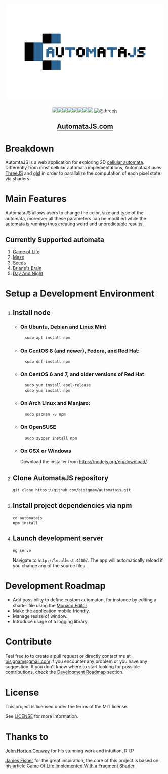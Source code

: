 <h1 align="center">
  <img src="./src/assets/automatajs.svg" width="500" alt="stacklogo" />
</h1>

<div align="center"><img width="55" src="https://raw.githubusercontent.com/gilbarbara/logos/master/logos/angular-icon.svg"/><img width="55" src="https://raw.githubusercontent.com/gilbarbara/logos/master/logos/bootstrap.svg"/><img width="55" src="https://raw.githubusercontent.com/gilbarbara/logos/master/logos/jasmine.svg"/><img width="55" src="https://raw.githubusercontent.com/gilbarbara/logos/master/logos/javascript.svg"/><img width="55" src="https://raw.githubusercontent.com/gilbarbara/logos/master/logos/karma.svg"/><img width="55" src="https://raw.githubusercontent.com/gilbarbara/logos/master/logos/prettier.svg"/><img width="55" src="https://raw.githubusercontent.com/gilbarbara/logos/master/logos/protactor.svg"/><img width="55" src="https://raw.githubusercontent.com/gilbarbara/logos/master/logos/typescript-icon.svg"/>
<img itemprop="image" src="https://avatars.githubusercontent.com/u/13802008?s=200&amp;v=4" width="55" alt="@threejs">
</div>

<h2 align="center">
  <a href="https://automatajs.com/">AutomataJS.com</a>
</h2>

# Breakdown

AutomtaJS is a web application for exploring 2D [cellular automata](https://en.wikipedia.org/wiki/Cellular_automaton).
Differently from most cellular automata implementations, AutomataJS uses [ThreeJS](https://github.com/mrdoob/three.js/) and [glsl](https://en.wikipedia.org/wiki/OpenGL_Shading_Language) in order to parallalize the computation of each pixel state via shaders.

# Main Features

AutomataJS allows users to change the color, size and type of the automata,
moreover all these parameters can be modified while the automata is running thus creating weird and unpredictable results.

## Currently Supported automata

1. [Game of Life](https://en.wikipedia.org/wiki/Conway%27s_Game_of_Life)
2. [Maze](https://www.conwaylife.com/wiki/OCA:Maze)
3. [Seeds](<https://en.wikipedia.org/wiki/Seeds_(cellular_automaton)>)
4. [Brians's Brain](https://en.wikipedia.org/wiki/Brian%27s_Brain)
5. [Day And Night](<https://en.wikipedia.org/wiki/Day_and_Night_(cellular_automaton)>)

# Setup a Development Environment

1.  ## Install node

    - ### On Ubuntu, Debian and Linux Mint
            sudo apt install npm
    - ### On CentOS 8 (and newer), Fedora, and Red Hat:

            sudo dnf install npm

    - ### On CentOS 6 and 7, and older versions of Red Hat

            sudo yum install epel-release
            sudo yum install npm

    - ### On Arch Linux and Manjaro:

            sudo pacman -S npm

    - ### On OpenSUSE

            sudo zypper install npm

    - ### On OSX or Windows

      Download the installer from https://nodejs.org/en/download/

2.  ## Clone AutomataJS repository

        git clone https://github.com/bisignam/automatajs.git

3.  ## Install project dependencies via npm

        cd automatajs
        npm install

4.  ## Launch development server

        ng serve

    Navigate to `http://localhost:4200/`. The app will automatically reload if you change any of the source files.

# Development Roadmap

- Add possibility to define custom automaton, for instance by editing a shader file using the [Monaco Editor](https://github.com/Microsoft/monaco-editor)
- Make the application mobile friendly.
- Manage resize of window.
- Introduce usage of a logging library.

# Contribute

Feel free to to create a pull request or directly contact me at bisignam@gmail.com if you encounter any problem or you have any suggestion.
If you don't know where to start looking for possible contributions, check the [Development Roadmap](##development-roadmap) section.

# License

This project is licensed under the terms of the MIT license.

See [LICENSE](LICENSE) for more information.

# Thanks to

[John Horton Conway](https://en.wikipedia.org/wiki/John_Horton_Conway) for his stunning work and intuition, R.I.P

[James Fisher](https://jameshfisher.com/) for the great inspiration, the core of this project is based on his article [Game Of Life Implemented With a Fragment Shader](https://jameshfisher.com/2017/10/22/webgl-game-of-life/)
